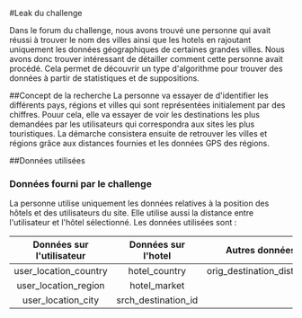 #Leak du challenge

Dans le forum du challenge, nous avons trouvé une personne qui avait réussi à trouver le nom des villes ainsi
que les hotels en rajoutant uniquement les données géographiques de certaines grandes villes. Nous avons donc 
trouver intéressant de détailler comment cette personne avait procédé. Cela permet de découvrir un type d'algorithme pour trouver des données à partir de statistiques et de suppositions.

##Concept de la recherche
La personne va essayer de d'identifier les différents pays, régions et villes qui sont représentées initialement par des chiffres. Pouur cela, elle va essayer de voir les destinations les plus demandées par les utilisateurs qui correspondra aux sites les plus touristiques. La démarche consistera ensuite de retrouver les villes et régions grâce aux distances fournies et les données GPS des régions. 


##Données utilisées
### Données fourni par le challenge
La personne utilise uniquement les données relatives à la position des hôtels et des utilisateurs du site. Elle utilise aussi la distance entre l'utilisateur et l'hôtel sélectionné. Les données utilisées sont :

| Données sur l'utilisateur | Données sur l'hotel | Autres données            |
|:-------------------------:|:-------------------:|:-------------------------:|
| user_location_country     |  hotel_country      | orig_destination_distance |
| user_location_region      |  hotel_market       |                           |
| user_location_city        |  srch_destination_id|                           |


